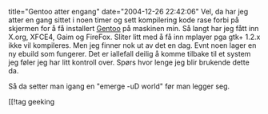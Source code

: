 title="Gentoo atter engang"
date="2004-12-26 22:42:06"
Vel, da har jeg atter en gang sittet i noen timer og sett kompilering kode rase forbi på skjermen for å få installert <a href="http://www.gentoo.org">Gentoo</a> på maskinen min. Så langt har jeg fått inn X.org, XFCE4, Gaim og FireFox. Sliter litt med å få inn mplayer pga gtk+ 1.2.x ikke vil kompileres. Men jeg finner nok ut av det en dag. Evnt noen lager en ny ebuild som fungerer. Det er iallefall deilig å komme tilbake til et system jeg føler jeg har litt kontroll over. Spørs hvor lenge jeg blir brukende dette da.

Så da setter man igang en "emerge -uD world" før man legger seg.

[[!tag  geeking
